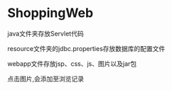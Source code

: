 # ShoppingWeb
java文件夹存放Servlet代码

resource文件夹的jdbc.properties存放数据库的配置文件

webapp文件存放jsp、css、js、图片以及jar包

点击图片,会添加至浏览记录
